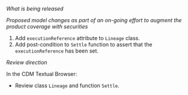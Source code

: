 _What is being released_

*Proposed model changes as part of an on-going effort to augment the product coverage with securities*

1) Add `executionReference` attribute to `Lineage` class.
2) Add post-condition to `Settle` function to assert that the `executionReference` has been set.

_Review direction_

In the CDM Textual Browser:
- Review class `Lineage` and function `Settle`.
